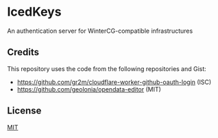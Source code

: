 # IcedKeys

An authentication server for WinterCG-compatible infrastructures

## Credits

This repository uses the code from the following repositories and Gist:

- https://github.com/gr2m/cloudflare-worker-github-oauth-login (ISC)
- https://github.com/geolonia/opendata-editor (MIT)

## License

[MIT](LICENSE)
